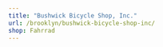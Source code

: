 ```yaml
---
title: "Bushwick Bicycle Shop, Inc."
url: /brooklyn/bushwick-bicycle-shop-inc/
shop: Fahrrad
---
```

